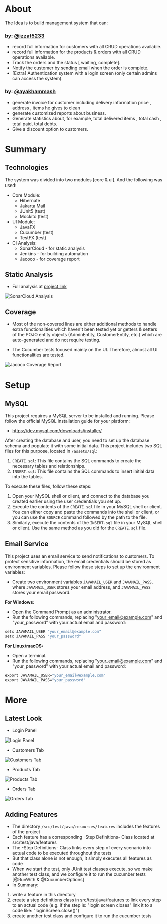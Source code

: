 # About

The Idea is to build management system that can:

### by: [@izzat5233](https://github.com/izzat5233)

- record full information for customers with all CRUD operations available.
- record full information for the products & orders with all CRUD operations available.
- Track the orders and the status [ waiting, complete].
- Notify the customer by sending email when the order is complete.
- [Extra] Authentication system with a login screen (only certain admins can access the system).

### by: [@ayakhammash](https://github.com/ayakhammash)

- generate invoice for customer including delivery information price , address , items he gives to clean
- generate customized reports about business.
- Generate statistics about, for example, total delivered items , total cash , total paid, total debts.
- Give a discount option to customers.

# Summary

## Technologies

The system was divided into two modules [core & ui]. And the following was used:

- Core Module:
  - Hibernate
  - Jakarta Mail
  - JUnit5 (test)
  - Mockito (test)
- UI Module:
  - JavaFX
  - Cucumber (test)
  - TestFX (test)
- CI Analysis:
  - SonarCloud - for static analysis
  - Jenkins - for building automation
  - Jacoco - for coverage report

## Static Analysis

- Full analysis at
  [project link](https://sonarcloud.io/project/overview?id=izzat-najah-edu_carpet-cleaning-service-management)

![SonarCloud Analysis](https://github.com/izzat-najah-edu/carpet-cleaning-service-management/assets/92182269/317af9ac-efb0-4388-9728-ddfe2032dc2b)

## Coverage

- Most of the non-covered lines are either additional methods to handle extra functionalities which haven't been tested
  yet or getters & setters of the POJO entity objects (AdminEntity, CustomerEntity, etc.) which are auto-generated and
  do not require testing.

- The Cucumber tests focused mainly on the UI. Therefore, almost all UI functionalities are tested.

![Jacoco Coverage Report](https://github.com/izzat-najah-edu/carpet-cleaning-service-management/assets/92182269/b7ef1423-5430-4411-9132-53f1b1392471)

# Setup

## MySQL

This project requires a MySQL server to be installed and running. Please follow the official MySQL installation guide
for your platform:

- https://dev.mysql.com/downloads/installer/

After creating the database and user, you need to set up the database schema and populate it with some initial data.
This project includes two SQL files for this purpose, located in `/assets/sql`:

1. `CREATE.sql`: This file contains the SQL commands to create the necessary tables and relationships.
2. `INSERT.sql`: This file contains the SQL commands to insert initial data into the tables.

To execute these files, follow these steps:

1. Open your MySQL shell or client, and connect to the database you created earlier using the user credentials you set
   up.
2. Execute the contents of the `CREATE.sql` file in your MySQL shell or client. You can either copy and paste the
   commands into the shell or client, or you can use the `SOURCE` command followed by the path to the file.
3. Similarly, execute the contents of the `INSERT.sql` file in your MySQL shell or client. Use the same method as you
   did for the `CREATE.sql` file.

## Email Service

This project uses an email service to send notifications to customers. To protect sensitive information, the email
credentials should be stored as environment variables. Please follow these steps to set up the environment variables:

- Create two environment variables `JAVAMAIL_USER` and `JAVAMAIL_PASS`, where `JAVAMAIL_USER` stores your email
  address,
  and `JAVAMAIL_PASS` stores your email password.

**For Windows:**

- Open the Command Prompt as an administrator.
- Run the following commands, replacing "your_email@example.com" and "your_password" with your actual email and
  password:

```cmd
setx JAVAMAIL_USER "your_email@example.com"
setx JAVAMAIL_PASS "your_password"
```

**For Linux/macOS:**

- Open a terminal.
- Run the following commands, replacing "your_email@example.com" and "your_password" with your actual email and
  password:

```cmd
export JAVAMAIL_USER="your_email@example.com"
export JAVAMAIL_PASS="your_password"
```

# More

## Latest Look

- Login Panel

![Login Panel](https://github.com/izzat-najah-edu/carpet-cleaning-service-management/assets/92182269/10957c64-bf3a-43cd-8a49-cde3615a885b)

- Customers Tab

![Customers Tab](https://github.com/izzat-najah-edu/carpet-cleaning-service-management/assets/92182269/993473fb-2f00-4455-8365-1086ebdbd653)

- Products Tab

![Products Tab](https://github.com/izzat-najah-edu/carpet-cleaning-service-management/assets/92182269/49036d2b-d693-440e-84a1-72333013dd3b)

- Orders Tab

![Orders Tab](https://github.com/izzat-najah-edu/carpet-cleaning-service-management/assets/92182269/c9ce93e3-5946-4492-a182-5cfd18a6627a)

## Adding Features

- The directory `/src/test/java/resources/features` includes the features of the project
- Each feature has a corresponding -Step Definitions- Class located at src/test/java/features
- The -Step Definitions- Class links every step of every scenario into actual code to be executed throughout the tests
- But that class alone is not enough, it simply executes all features as code
- When we start the test, only JUnit test classes execute, so we make another test class,
  and we configure it to run the cucumber tests [@RunWith & @CucumberOptions]
- In Summary:

1. write a feature in this directory
2. create a step definitions class in src/test/java/features to link every step to an actual code
   (e.g. if the step is: "login screen closes" link it to a code like: "loginScreen.close()")
3. create another test class and configure it to run the cucumber tests
